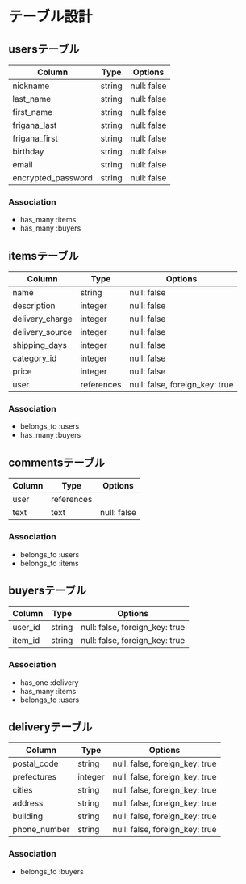 # テーブル設計

## usersテーブル
| Column                  | Type   | Options     |
| ----------------------- | ------ | ----------- |
| nickname                | string | null: false |
| last_name               | string | null: false |
| first_name              | string | null: false |
| frigana_last            | string | null: false |
| frigana_first           | string | null: false |
| birthday                | string | null: false |
| email                   | string | null: false |
| encrypted_password      | string | null: false |

### Association

- has_many :items
- has_many :buyers

## itemsテーブル
| Column          | Type         | Options                        |
| --------------- | ------------ | ------------------------------ |
| name            | string       | null: false                    |
| description     | integer      | null: false                    |
| delivery_charge | integer      | null: false                    |
| delivery_source | integer      | null: false                    |
| shipping_days   | integer      | null: false                    |
| category_id     | integer      | null: false                    |
| price           | integer      | null: false                    |
| user            | references   | null: false, foreign_key: true |
 
### Association
- belongs_to :users
- has_many :buyers

## commentsテーブル
| Column | Type       | Options     |
| ------ | ---------- | ----------- |
| user   | references |             |
| text   | text       | null: false |

### Association
- belongs_to :users
- belongs_to :items

## buyersテーブル
| Column  | Type       | Options                       |
| ------- | ---------- | ----------------------------- |
| user_id | string     | null: false, foreign_key: true|
| item_id | string     | null: false, foreign_key: true|

### Association

- has_one :delivery
- has_many :items
- belongs_to :users

## deliveryテーブル
| Column         | Type    | Options                        |
| -------------- | ------- | ------------------------------ |
| postal_code    | string  | null: false, foreign_key: true |
| prefectures    | integer | null: false, foreign_key: true |
| cities         | string  | null: false, foreign_key: true |
| address        | string  | null: false, foreign_key: true |
| building       | string  | null: false, foreign_key: true |
| phone_number   | string  | null: false, foreign_key: true |

### Association

- belongs_to :buyers

